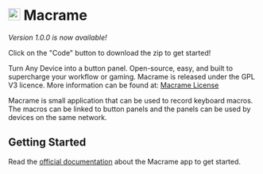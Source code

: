 # <img src="favicon.ico" width="24" alt="Macrame icon" /> Macrame

*Version 1.0.0 is now available!*

Click on the "Code" button to download the zip to get started!

Turn Any Device into a button panel. Open-source, easy, and built to supercharge your workflow or gaming.
Macrame is released under the GPL V3 licence. More information can be found at: [Macrame License](https://macrame-app.github.io/license.html)

Macrame is small application that can be used to record keyboard macros. 
The macros can be linked to button panels and the panels can be used by devices on the same network.

## Getting Started

Read the [official documentation](https://macrame-app.github.io/) about the Macrame app to get started.
